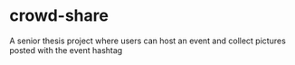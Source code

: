 # crowd-share
A senior thesis project where users can host an event and collect pictures posted with the event hashtag
